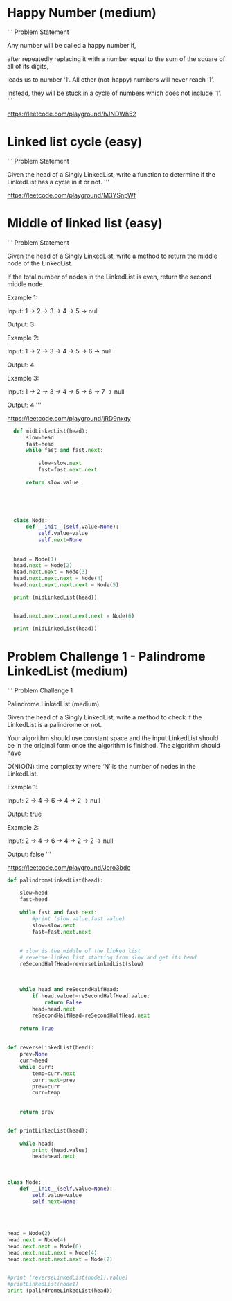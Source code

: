 # Happy Number (medium)
'''
Problem Statement 

Any number will be called a happy number if, 

after repeatedly replacing it with a number equal to the sum of the square of all of its digits, 

leads us to number ‘1’. All other (not-happy) numbers will never reach ‘1’. 

Instead, they will be stuck in a cycle of numbers which does not include ‘1’.
'''


https://leetcode.com/playground/hJNDWh52


# Linked list cycle (easy)

'''
Problem Statement 

Given the head of a Singly LinkedList, write a function to determine if the LinkedList has a cycle in it or not.
'''


https://leetcode.com/playground/M3YSnpWf


# Middle of linked list (easy)

'''
Problem Statement 

Given the head of a Singly LinkedList, write a method to return the middle node of the LinkedList.

If the total number of nodes in the LinkedList is even, return the second middle node.

Example 1:

Input: 1 -> 2 -> 3 -> 4 -> 5 -> null

Output: 3

Example 2:

Input: 1 -> 2 -> 3 -> 4 -> 5 -> 6 -> null

Output: 4

Example 3:

Input: 1 -> 2 -> 3 -> 4 -> 5 -> 6 -> 7 -> null

Output: 4
'''


https://leetcode.com/playground/jRD9nxqy


```python 
  def midLinkedList(head):
      slow=head
      fast=head
      while fast and fast.next:
        
          slow=slow.next
          fast=fast.next.next 
        
      return slow.value 
    
    


    
  class Node:
      def __init__(self,value=None):
          self.value=value 
          self.next=None 
        
        
  head = Node(1)
  head.next = Node(2)
  head.next.next = Node(3)
  head.next.next.next = Node(4)
  head.next.next.next.next = Node(5)

  print (midLinkedList(head))


  head.next.next.next.next.next = Node(6)

  print (midLinkedList(head))
```

# Problem Challenge 1 - Palindrome LinkedList (medium)

'''
Problem Challenge 1

Palindrome LinkedList (medium)

Given the head of a Singly LinkedList, write a method to check if the LinkedList is a palindrome or not.

Your algorithm should use constant space and the input LinkedList should be in the original form once the algorithm is finished. The algorithm should have 

O(N)O(N) time complexity where ‘N’ is the number of nodes in the LinkedList.

Example 1:

Input: 2 -> 4 -> 6 -> 4 -> 2 -> null

Output: true

Example 2:

Input: 2 -> 4 -> 6 -> 4 -> 2 -> 2 -> null

Output: false
'''

https://leetcode.com/playground/Jero3bdc

```python 
def palindromeLinkedList(head):
    
    slow=head
    fast=head
   
    while fast and fast.next:
        #print (slow.value,fast.value)
        slow=slow.next
        fast=fast.next.next
    
    
    # slow is the middle of the linked list 
    # reverse linked list starting from slow and get its head 
    reSecondHalfHead=reverseLinkedList(slow)
    
    
    
    while head and reSecondHalfHead:
        if head.value!=reSecondHalfHead.value:
            return False
        head=head.next
        reSecondHalfHead=reSecondHalfHead.next 
        
    return True 
    
    
def reverseLinkedList(head):
    prev=None 
    curr=head
    while curr:
        temp=curr.next
        curr.next=prev
        prev=curr
        curr=temp 
        
        
    return prev


def printLinkedList(head):
    
    while head:
        print (head.value)
        head=head.next
    
    
    
class Node:
    def __init__(self,value=None):
        self.value=value
        self.next=None 
        

        
        
head = Node(2)
head.next = Node(4)
head.next.next = Node(6)
head.next.next.next = Node(4)
head.next.next.next.next = Node(2)


#print (reverseLinkedList(node1).value)
#printLinkedList(node1)
print (palindromeLinkedList(head))
```


